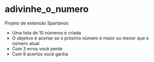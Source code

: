 # adivinhe_o_numero
Projeto de extensão Spartanos

- Uma lista de 10 números é criada
- O objetivo é acertar se o próximo número é maior ou menor que o número atual
- Com 3 erros você perde
- Com 9 acertos você ganha
